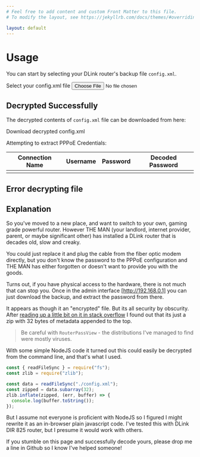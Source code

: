 ```yaml
---
# Feel free to add content and custom Front Matter to this file.
# To modify the layout, see https://jekyllrb.com/docs/themes/#overriding-theme-defaults

layout: default
---
```

<!-- markdownlint-disable MD033 -->

# Usage

You can start by selecting your DLink router's backup file `config.xml`.

<label class="btn">
Select your config.xml file
<input
  type="file"
  name="decrypt"
  class="hidden"
  data-decrypt />
</label>

<section class="hidden" data-result>
  <h2>Decrypted Successfully</h2>
  <p>
    The decrypted contents of <code>config.xml</code> file can be downloaded from here:
  </p>
  <p><a class="btn" download="config-decrypted.txt" data-link>Download decrypted config.xml</a></p>
  <section>
    <p>Attempting to extract PPPoE Credentials:</p>
    <table>
      <thead>
        <tr>
          <th>Connection Name</th>
          <th>Username</th>
          <th>Password</th>
          <th>Decoded Password</th>
        </tr>
      </thead>
      <tbody data-credentials>
        <tr data-template class="hidden">
          <td data-name></td>
          <td data-username></td>
          <td data-password></td>
          <td data-decoded></td>
        </tr>
      </tbody>
    </table>
  </section>
</section>

<section class="hidden" data-error>
<h2>Error decrypting file</h2>
<p data-error-content></p>
</section>

## Explanation

So you've moved to a new place, and want to switch to your own, gaming grade powerful router.
However THE MAN (your landlord, internet provider, parent, or maybe significant other)
has installed a DLink router that is decades old, slow and creaky.

You could just replace it and plug the cable from the fiber optic modem directly, but you don't know the password to
the PPPoE configuration and THE MAN has either forgotten or doesn't want to provide you with the goods.

Turns out, if you have physical access to the hardware, there is not much that can stop you. Once in the admin interface [http://192.168.0.1] you can just download the backup, and extract the password from there.

It appears as though it an "encrypted" file. But its all security by obscurity. After [reading up a little bit on it in stack overflow](https://superuser.com/questions/1543100/cant-open-this-config-xml-file-which-is-from-my-router) I found out that its just a zip with 32 bytes of metadata appended to the top.

> Be careful with `RouterPassView` - the distributions I've managed to find were mostly viruses.

With some simple NodeJS code it turned out this could easily be decrypted from the command line, and that's what I used.

```js
const { readFileSync } = require("fs");
const zlib = require("zlib");

const data = readFileSync("./config.xml");
const zipped = data.subarray(32);
zlib.inflate(zipped, (err, buffer) => {
  console.log(buffer.toString());
});
```

But I assume not everyone is proficient with NodeJS so I figured I might rewrite it as an in-browser plain javascript code. I've tested this with DLink DIR 825 router, but I presume it would work with others.

If you stumble on this page and successfully decode yours, please drop me a line in Github so I know I've helped someone!

